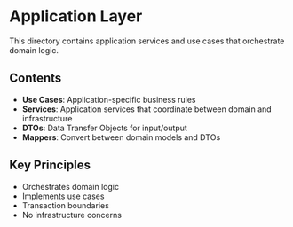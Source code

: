 # Application Layer

This directory contains application services and use cases that orchestrate domain logic.

## Contents

- **Use Cases**: Application-specific business rules
- **Services**: Application services that coordinate between domain and infrastructure
- **DTOs**: Data Transfer Objects for input/output
- **Mappers**: Convert between domain models and DTOs

## Key Principles

- Orchestrates domain logic
- Implements use cases
- Transaction boundaries
- No infrastructure concerns